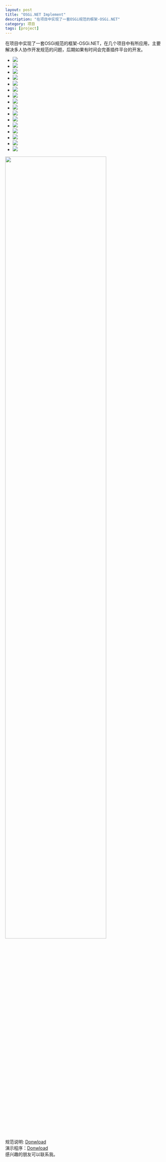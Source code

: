 ```yaml
---
layout: post
title: "OSGi.NET Implement"
description: "在项目中实现了一套OSGi规范的框架-OSGi.NET"
category: 项目
tags: [project]
---
```



在项目中实现了一套OSGi规范的框架-OSGi.NET，在几个项目中有所应用，主要解决多人协作开发规范的问题，后期如果有时间会完善插件平台的开发。  
<script src="/media/js/jquery.bxslider.min.js"></script>
<link href="/media/css/jquery.bxslider.css" rel="stylesheet" />

<ul class="bxslider">
  <li><img src="/images/osginetintro/image1.png" /></li>
  <li><img src="/images/osginetintro/image2.png" /></li>
  <li><img src="/images/osginetintro/image3.png" /></li>
  <li><img src="/images/osginetintro/image4.png" /></li>
  <li><img src="/images/osginetintro/image5.png" /></li>
  <li><img src="/images/osginetintro/image6.png" /></li>
  <li><img src="/images/osginetintro/image7.png" /></li>
  <li><img src="/images/osginetintro/image8.png" /></li>
  <li><img src="/images/osginetintro/image9.png" /></li>
  <li><img src="/images/osginetintro/image10.png" /></li>
  <li><img src="/images/osginetintro/image11.png" /></li>
  <li><img src="/images/osginetintro/image12.png" /></li>
  <li><img src="/images/osginetintro/image13.png" /></li>
  <li><img src="/images/osginetintro/image14.png" /></li>
  <li><img src="/images/osginetintro/image15.png" /></li>
  <li><img src="/images/osginetintro/image16.png" /></li>
</ul>

<script type="text/javascript">
	$(document).ready(function(){
  		$('.bxslider').bxSlider();
	});
</script>
  
<img src="/images/valuation.png" width="80%">  

规范说明: <a href="/files/Documentation.chm">Donwload</a>  
演示程序：<a href="/files/NoDownload">Donwload</a>  
感兴趣的朋友可以联系我。